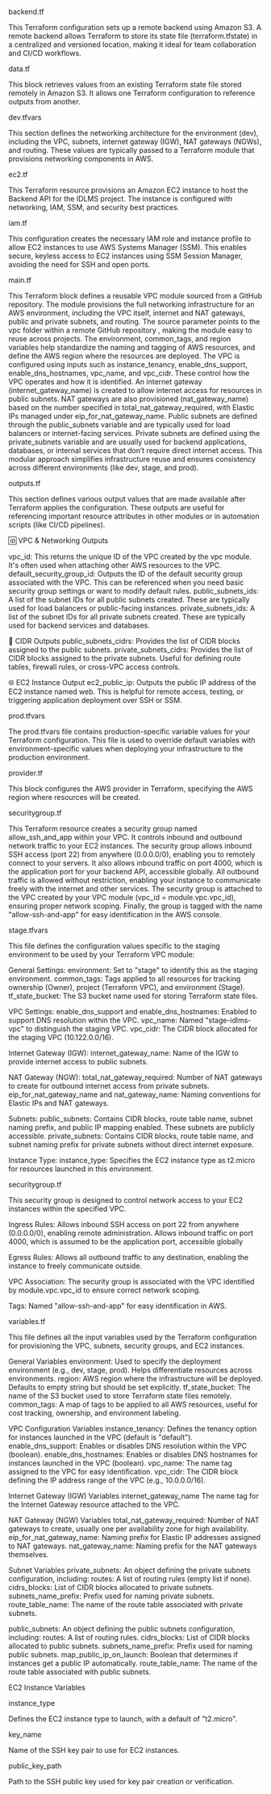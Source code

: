 
backend.tf

This Terraform configuration sets up a remote backend using Amazon S3. A remote backend allows Terraform to store its state file (terraform.tfstate) in a centralized and versioned location, making it ideal for team collaboration and CI/CD workflows.





data.tf

This block retrieves values from an existing Terraform state file stored remotely in Amazon S3. It allows one Terraform configuration to reference outputs from another.






dev.tfvars

This section defines the networking architecture for the environment (dev), including the VPC, subnets, internet gateway (IGW), NAT gateways (NGWs), and routing. These values are typically passed to a Terraform module that provisions networking components in AWS.





ec2.tf

This Terraform resource provisions an Amazon EC2 instance to host the Backend API for the IDLMS project. The instance is configured with networking, IAM, SSM, and security best practices.






iam.tf

This configuration creates the necessary IAM role and instance profile to allow EC2 instances to use AWS Systems Manager (SSM). This enables secure, keyless access to EC2 instances using SSM Session Manager, avoiding the need for SSH and open ports.






main.tf

This Terraform block defines a reusable VPC module sourced from a GitHub repository. The module provisions the full networking infrastructure for an AWS environment, including the VPC itself, internet and NAT gateways, public and private subnets, and routing.
The source parameter points to the vpc folder within a remote GitHub repository , making the module easy to reuse across projects.
The environment, common_tags, and region variables help standardize the naming and tagging of AWS resources, and define the AWS region where the resources are deployed.
The VPC is configured using inputs such as instance_tenancy, enable_dns_support, enable_dns_hostnames, vpc_name, and vpc_cidr. These control how the VPC operates and how it is identified.
An internet gateway (internet_gateway_name) is created to allow internet access for resources in public subnets.
NAT gateways are also provisioned (nat_gateway_name) based on the number specified in total_nat_gateway_required, with Elastic IPs managed under eip_for_nat_gateway_name.
Public subnets are defined through the public_subnets variable and are typically used for load balancers or internet-facing services.
Private subnets are defined using the private_subnets variable and are usually used for backend applications, databases, or internal services that don’t require direct internet access.
This modular approach simplifies infrastructure reuse and ensures consistency across different environments (like dev, stage, and prod).







outputs.tf

This section defines various output values that are made available after Terraform applies the configuration. These outputs are useful for referencing important resource attributes in other modules or in automation scripts (like CI/CD pipelines).

🆔 VPC & Networking Outputs

vpc_id: This returns the unique ID of the VPC created by the vpc module. It's often used when attaching other AWS resources to the VPC.
default_security_group_id: Outputs the ID of the default security group associated with the VPC. This can be referenced when you need basic security group settings or want to modify default rules.
public_subnets_ids: A list of the subnet IDs for all public subnets created. These are typically used for load balancers or public-facing instances.
private_subnets_ids: A list of the subnet IDs for all private subnets created. These are typically used for backend services and databases.

📍 CIDR Outputs
public_subnets_cidrs: Provides the list of CIDR blocks assigned to the public subnets.
private_subnets_cidrs: Provides the list of CIDR blocks assigned to the private subnets. Useful for defining route tables, firewall rules, or cross-VPC access controls.

🌐 EC2 Instance Output
ec2_public_ip: Outputs the public IP address of the EC2 instance named web. This is helpful for remote access, testing, or triggering application deployment over SSH or SSM.







prod.tfvars

The prod.tfvars file contains production-specific variable values for your Terraform configuration. This file is used to override default variables with environment-specific values when deploying your infrastructure to the production environment.







provider.tf

This block configures the AWS provider in Terraform, specifying the AWS region where resources will be created.






securitygroup.tf

This Terraform resource creates a security group named allow_ssh_and_app within your VPC. It controls inbound and outbound network traffic to your EC2 instances.
The security group allows inbound SSH access (port 22) from anywhere (0.0.0.0/0), enabling you to remotely connect to your servers.
It also allows inbound traffic on port 4000, which is the application port for your backend API, accessible globally.
All outbound traffic is allowed without restriction, enabling your instance to communicate freely with the internet and other services.
The security group is attached to the VPC created by your VPC module (vpc_id = module.vpc.vpc_id), ensuring proper network scoping.
Finally, the group is tagged with the name "allow-ssh-and-app" for easy identification in the AWS console.







stage.tfvars

This file defines the configuration values specific to the staging environment to be used by your Terraform VPC module:

General Settings:
environment: Set to "stage" to identify this as the staging environment.
common_tags: Tags applied to all resources for tracking ownership (Owner), project (Terraform VPC), and environment (Stage).
tf_state_bucket: The S3 bucket name used for storing Terraform state files.

VPC Settings:
enable_dns_support and enable_dns_hostnames: Enabled to support DNS resolution within the VPC.
vpc_name: Named "stage-idlms-vpc" to distinguish the staging VPC.
vpc_cidr: The CIDR block allocated for the staging VPC (10.122.0.0/16).

Internet Gateway (IGW):
internet_gateway_name: Name of the IGW to provide internet access to public subnets.

NAT Gateway (NGW):
total_nat_gateway_required: Number of NAT gateways to create for outbound internet access from private subnets.
eip_for_nat_gateway_name and nat_gateway_name: Naming conventions for Elastic IPs and NAT gateways.

Subnets:
public_subnets: Contains CIDR blocks, route table name, subnet naming prefix, and public IP mapping enabled. These subnets are publicly accessible.
private_subnets: Contains CIDR blocks, route table name, and subnet naming prefix for private subnets without direct internet exposure.

Instance Type:
instance_type: Specifies the EC2 instance type as t2.micro for resources launched in this environment.







securitygroup.tf

This security group is designed to control network access to your EC2 instances within the specified VPC.

Ingress Rules:
Allows inbound SSH access on port 22 from anywhere (0.0.0.0/0), enabling remote administration.
Allows inbound traffic on port 4000, which is assumed to be the application port, accessible globally

Egress Rules:
Allows all outbound traffic to any destination, enabling the instance to freely communicate outside.

VPC Association:
The security group is associated with the VPC identified by module.vpc.vpc_id to ensure correct network scoping.

Tags:
Named "allow-ssh-and-app" for easy identification in AWS.









variables.tf

This file defines all the input variables used by the Terraform configuration for provisioning the VPC, subnets, security groups, and EC2 instances.

General Variables
environment:
Used to specify the deployment environment (e.g., dev, stage, prod). Helps differentiate resources across environments.
region:
AWS region where the infrastructure will be deployed. Defaults to empty string but should be set explicitly.
tf_state_bucket:
The name of the S3 bucket used to store Terraform state files remotely.
common_tags:
A map of tags to be applied to all AWS resources, useful for cost tracking, ownership, and environment labeling.

VPC Configuration Variables
instance_tenancy:
Defines the tenancy option for instances launched in the VPC (default is "default").
enable_dns_support:
Enables or disables DNS resolution within the VPC (boolean).
enable_dns_hostnames:
Enables or disables DNS hostnames for instances launched in the VPC (boolean).
vpc_name:
The name tag assigned to the VPC for easy identification.
vpc_cidr:
The CIDR block defining the IP address range of the VPC (e.g., 10.0.0.0/16).

Internet Gateway (IGW) Variables
internet_gateway_name
The name tag for the Internet Gateway resource attached to the VPC.

NAT Gateway (NGW) Variables
total_nat_gateway_required:
Number of NAT gateways to create, usually one per availability zone for high availability.
eip_for_nat_gateway_name:
Naming prefix for Elastic IP addresses assigned to NAT gateways.
nat_gateway_name:
Naming prefix for the NAT gateways themselves.

Subnet Variables
private_subnets:
An object defining the private subnets configuration, including:
routes: A list of routing rules (empty list if none).
cidrs_blocks: List of CIDR blocks allocated to private subnets.
subnets_name_prefix: Prefix used for naming private subnets.
route_table_name: The name of the route table associated with private subnets.

public_subnets:
An object defining the public subnets configuration, including:
routes: A list of routing rules.
cidrs_blocks: List of CIDR blocks allocated to public subnets.
subnets_name_prefix: Prefix used for naming public subnets.
map_public_ip_on_launch: Boolean that determines if instances get a public IP automatically.
route_table_name: The name of the route table associated with public subnets.

EC2 Instance Variables

instance_type

Defines the EC2 instance type to launch, with a default of "t2.micro".

key_name

Name of the SSH key pair to use for EC2 instances.

public_key_path

Path to the SSH public key used for key pair creation or verification.

